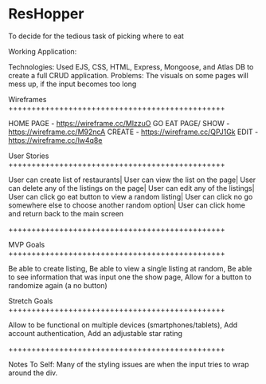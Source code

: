 # ResHopper
To decide for the tedious task of picking where to eat

Working Application: 

Technologies: Used EJS, CSS, HTML, Express, Mongoose, and Atlas DB to create a full CRUD application. 
Problems: The visuals on some pages will mess up, if the input becomes too long


Wireframes
+++++++++++++++++++++++++++++++++++++++++++++++

HOME PAGE - https://wireframe.cc/MlzzuO
GO EAT PAGE/ SHOW - https://wireframe.cc/M92ncA
CREATE - https://wireframe.cc/QPJ1Gk
EDIT - https://wireframe.cc/lw4q8e

User Stories
+++++++++++++++++++++++++++++++++++++++++++++++

User can create list of restaurants|
User can view the list on the page|
User can delete any of the listings on the page|
User can edit any of the listings|
User can click go eat button to view a random listing|
User can click no go somewhere else to choose another random option|
User can click home and return back to the main screen

+++++++++++++++++++++++++++++++++++++++++++++++

MVP Goals
+++++++++++++++++++++++++++++++++++++++++++++++

Be able to create listing,
Be able to view a single listing at random,
Be able to see information that was input one the show page,
Allow for a button to randomize again (a no button)

Stretch Goals
+++++++++++++++++++++++++++++++++++++++++++++++

Allow to be functional on multiple devices (smartphones/tablets),
Add account authentication,
Add an adjustable star rating

+++++++++++++++++++++++++++++++++++++++++++++++

Notes To Self: Many of the styling issues are when the input tries to wrap around the div.